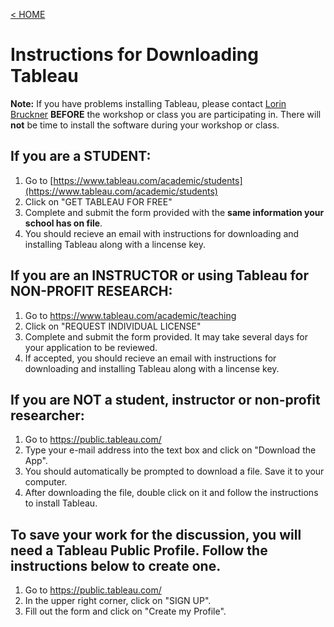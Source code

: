 [< HOME](index.md)

# Instructions for Downloading Tableau

**Note:** If you have problems installing Tableau, please contact [Lorin Bruckner](https://guides.lib.unc.edu/lorinbruckner) **BEFORE** the workshop or class you are participating in. There will **not** be time to install the software during your workshop or class.

## If you are a STUDENT:

1. Go to [https://www.tableau.com/academic/students](https://www.tableau.com/academic/students)
1. Click on "GET TABLEAU FOR FREE"
1. Complete and submit the form provided with the **same information your school has on file**.
1. You should recieve an email with instructions for downloading and installing Tableau along with a lincense key.

## If you are an INSTRUCTOR or using Tableau for NON-PROFIT RESEARCH:

1. Go to https://www.tableau.com/academic/teaching
1. Click on "REQUEST INDIVIDUAL LICENSE"
1. Complete and submit the form provided. It may take several days for your application to be reviewed.
1. If accepted, you should recieve an email with instructions for downloading and installing Tableau along with a lincense key.

## If you are NOT a student, instructor or non-profit researcher:

1. Go to https://public.tableau.com/
1. Type your e-mail address into the text box and click on "Download the App".
1. You should automatically be prompted to download a file. Save it to your computer.
1. After downloading the file, double click on it and follow the instructions to install Tableau.

## To save your work for the discussion, you will need a Tableau Public Profile. Follow the instructions below to create one.

1. Go to https://public.tableau.com/
1. In the upper right corner, click on "SIGN UP".
1. Fill out the form and click on "Create my Profile".
